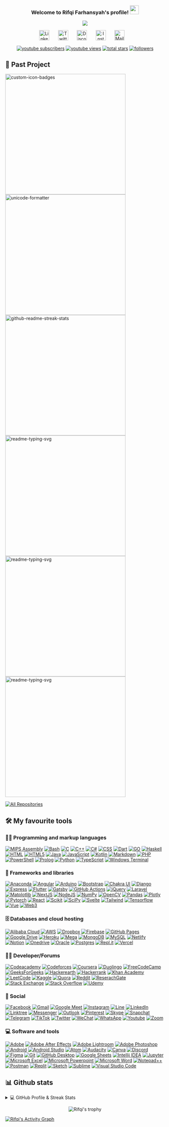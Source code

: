 <h3 align="center">
  Welcome to Rifqi Farhansyah's profile!
  <img src="https://media.giphy.com/media/hvRJCLFzcasrR4ia7z/giphy.gif" width="28">
</h3>

<!-- Typing SVG by DenverCoder1 - https://github.com/DenverCoder1/readme-typing-svg -->
<p align="center">
  <a href="https://github.com/DenverCoder1/readme-typing-svg"><img src="https://readme-typing-svg.demolab.com/?lines=Computer%20Science%20Student%20at%20ITB;Experienced%20in%20Research%20Project;3%2B%20years%20of%20coding%20experience;Lakon%20Menang%20Keri&font=Fira%20Code&center=true&width=440&height=45&color=#6BC71D&vCenter=true&size=22&pause=1000"></a>
</p>

<!-- Social icons section -->
<p align="center">
  <a href="https://www.linkedin.com/in/rifqifarhansyah/"><img width="32px" alt="Linkedin" title="Linkedin" src="https://www.iconsdb.com/icons/preview/color/6BC71D/linkedin-3-xxl.png"/></a>
  &#8287;&#8287;&#8287;&#8287;&#8287;
  <a href="https://twitter.com/rifqifarha_"><img width="32px" alt="Twitter" title="Twitter" src="https://www.iconsdb.com/icons/preview/color/6BC71D/twitter-xxl.png"/></a>
  &#8287;&#8287;&#8287;&#8287;&#8287;
  <a href="https://discordapp.com/users/13521166_Mohammad Rifqi#9063" alt="Discord"><img width="32px" alt="Discord" title="Discord" src="https://www.iconsdb.com/icons/preview/color/6BC71D/discord-2-xxl.png"/></a>
  &#8287;&#8287;&#8287;&#8287;&#8287;
  <a href="https://www.instagram.com/rifqi.farhansyah_/" alt="Instagram"><img width="32px" alt="Instagram" title="Instagram" src="https://www.iconsdb.com/icons/preview/color/6BC71D/instagram-xxl.png"/></a>
  &#8287;&#8287;&#8287;&#8287;&#8287;
  <a href="mailto:mrifki193@gmail.com" alt="Mail"><img width="32px" alt="Mail" title="Mail" src="https://www.iconsdb.com/icons/preview/color/6BC71D/mail-2-xxl.png"/></a>&#8287;&#8287;&#8287;&#8287;&#8287;
</p>

<!-- Social badges section -->
<!-- Badges with custom icons - https://github.com/DenverCoder1/custom-icon-badges -->
<!-- View counter - https://github.com/DenverCoder1/Simple-View-Counter -->
<p align="center">
  <a href="https://www.youtube.com/@rifqifarhansyah?sub_confirmation=1">
    <img alt="youtube subscribers" title="Subscribe to my YouTube channel" src="https://custom-icon-badges.demolab.com/youtube/channel/subscribers/UC0fcAqjfGTVZglbKr8Ae09A?color=%23E05D44&label=SUBSCRIBE&logo=video&logoColor=white&style=for-the-badge&labelColor=CE4630"/></a>
  <a href="https://www.youtube.com/@rifqifarhansyah">
    <img alt="youtube views" title="YouTube views" src="https://custom-icon-badges.demolab.com/youtube/channel/views/UC0fcAqjfGTVZglbKr8Ae09A?color=%23E1AD0E&logo=video&logoColor=white&style=for-the-badge&labelColor=C79600"/></a> 
  <a href="https://github.com/rifqifarhansyah?tab=repositories&sort=stargazers">
    <img alt="total stars" title="Total stars on GitHub" src="https://custom-icon-badges.demolab.com/github/stars/rifqifarhansyah?color=55960c&style=for-the-badge&labelColor=488207&logo=star"/></a>
  <a href="https://github.com/rifqifarhansyah?tab=followers">
    <img alt="followers" title="Follow me on Github" src="https://custom-icon-badges.demolab.com/github/followers/rifqifarhansyah?color=236ad3&labelColor=1155ba&style=for-the-badge&logo=person-add&label=Follow&logoColor=white"/></a>
</p>

## 📁 Past Project
<!-- Repo info cards - https://github.com/anuraghazra/github-readme-stats -->
<!-- Small repo cards (fork) - https://github.com/DenverCoder1/github-readme-stats -->
<p align="left">
  <a href="https://github.com/rifqifarhansyah/EigenFace-Recognition"><img width="380" src="https://github-readme-stats-gamma-eosin.vercel.app/api/pin?username=rifqifarhansyah&repo=EigenFace-Recognition&theme=chartreuse-dark&hide_border=true&icon_color=F8D866&show_icons=false" alt="custom-icon-badges"></a>
  <a href="https://github.com/rifqifarhansyah/Batik-Pattern-Classification"><img width="380" src="https://github-readme-stats-gamma-eosin.vercel.app/api/pin/?username=rifqifarhansyah&repo=Batik-Pattern-Classification&theme=chartreuse-dark&hide_border=true&icon_color=F8D866&show_icons=false" alt="unicode-formatter"></a>
  <a href="https://github.com/rifqifarhansyah/IF2110-BNMO-The-Game"><img width="380" src="https://github-readme-stats-gamma-eosin.vercel.app/api/pin/?username=rifqifarhansyah&repo=IF2110-BNMO-The-Game&theme=chartreuse-dark&hide_border=true&icon_color=F8D866&show_icons=false" alt="github-readme-streak-stats"></a>
  <a href="https://github.com/rifqifarhansyah/MatrixCalculator"><img width="380" src="https://github-readme-stats-gamma-eosin.vercel.app/api/pin/?username=rifqifarhansyah&repo=MatrixCalculator&theme=chartreuse-dark&hide_border=true&icon_color=F8D866&show_icons=false" alt="readme-typing-svg"></a>
  <a href="https://github.com/rifqifarhansyah/TuBes-Daspro"><img width="380" src="https://github-readme-stats-gamma-eosin.vercel.app/api/pin/?username=rifqifarhansyah&repo=TuBes-Daspro&theme=chartreuse-dark&hide_border=true&icon_color=F8D866&show_icons=false" alt="readme-typing-svg"></a>
  <a href="https://github.com/rifqifarhansyah/Tubes-PengKom"><img width="380" src="https://github-readme-stats-gamma-eosin.vercel.app/api/pin/?username=rifqifarhansyah&repo=Tubes-Pengkom&theme=chartreuse-dark&hide_border=true&icon_color=F8D866&show_icons=false" alt="readme-typing-svg"></a>
</p>

<a href="https://github.com/rifqifarhansyah?tab=repositories&sort=stargazers"><img alt="All Repositories" title="All Repositories" src="https://custom-icon-badges.demolab.com/badge/-Click%20Here%20For%20All%20My%20Repos-black?style=for-the-badge&color=#6BC71D&logoColor=#6BC71D&logo=repo"/></a>

## 🛠️ My favourite tools

### 👨‍💻 Programming and markup languages
<!-- Some badges are from https://github.com/Ileriayo/markdown-badges -->
<p>
    <a href="https://github.com/search?q=user%3Arifqifarhansyah+language%3Aassembly"><img alt="MIPS Assembly" src="https://custom-icon-badges.demolab.com/badge/Assembly-525252.svg?logo=asm-hex&logoColor=white"></a>
    <a href="https://github.com/search?q=user%3Arifqifarhansyah+language%3Abash"><img alt="Bash" src="https://img.shields.io/badge/Bash-121011.svg?logo=gnu-bash&logoColor=white"></a>
    <a href="https://github.com/search?q=user%3Arifqifarhansyah+language%3Ac"><img alt="C" src="https://custom-icon-badges.demolab.com/badge/C-03599C.svg?logo=c-in-hexagon&logoColor=white"></a>
    <a href="https://github.com/search?q=user%3Arifqifarhansyah+language%3Acpp"><img alt="C++" src="https://custom-icon-badges.demolab.com/badge/C++-9C033A.svg?logo=cpp2&logoColor=white"></a>
    <a href="https://github.com/search?q=user%3Arifqifarhansyah+language%3Acsharp"><img alt="C#" src="https://custom-icon-badges.demolab.com/badge/C%23-68217A.svg?logo=cs2&logoColor=white"></a>
    <a href="https://github.com/search?q=user%3Arifqifarhansyah+language%3Acss"><img alt="CSS" src="https://img.shields.io/badge/CSS-1572B6.svg?logo=css3&logoColor=white"></a>
    <a href="https://github.com/search?q=user%3Arifqifarhansyah+language%3Adart"><img alt="Dart" src="https://img.shields.io/badge/dart-%230175C2.svg?&logo=dart&logoColor=white"></a>
    <a href="https://github.com/search?q=user%3Arifqifarhansyah+language%3Ago"><img alt="GO" src="https://img.shields.io/badge/go-%2300ADD8.svg?&logo=go&logoColor=white"></a>
    <a href="https://github.com/search?q=user%3Arifqifarhansyah+language%3Ahaskell"><img alt="Haskell" src="https://img.shields.io/badge/Haskell-5e5086?logo=haskell&logoColor=white"></a>
    <a href="https://github.com/search?q=user%3Arifqifarhansyah+language%3Ahtml"><img alt="HTML" src="https://img.shields.io/badge/HTML-E34F26.svg?logo=html5&logoColor=white"></a>
    <a href="https://github.com/search?q=user%3Arifqifarhansyah+language%3Ahtml5"><img alt="HTML5" src="https://img.shields.io/badge/html5-%23E34F26.svg?&logo=html5&logoColor=white"></a>
    <a href="https://github.com/search?q=user%3Arifqifarhansyah+language%3Ajava"><img alt="Java" src="https://custom-icon-badges.demolab.com/badge/Java-007396.svg?logo=java&logoColor=white"></a>
    <a href="https://github.com/search?q=user%3Arifqifarhansyah+language%3Ajavascript"><img alt="JavaScript" src="https://img.shields.io/badge/JavaScript-F7DF1E.svg?logo=javascript&logoColor=black"></a>
    <a href="https://github.com/search?q=user%3Arifqifarhansyah+language%3Akotlin"><img alt="Kotlin" src="https://img.shields.io/badge/kotlin-%237F52FF.svg?&logo=kotlin&logoColor=white"></a>
    <a href="https://github.com/search?q=user%3Arifqifarhansyah+language%3Amarkdown"><img alt="Markdown" src="https://img.shields.io/badge/Markdown-000000.svg?logo=markdown&logoColor=white"></a>
    <a href="https://github.com/search?q=user%3Arifqifarhansyah+language%3Aphp"><img alt="PHP" src="https://img.shields.io/badge/php-%23777BB4.svg?&logo=php&logoColor=white"></a>
    <a href="https://github.com/search?q=user%3Arifqifarhansyah+language%3Apowershell"><img alt="PowerShell" src="https://img.shields.io/badge/PowerShell-%235391FE.svg?&logo=powershell&logoColor=white"></a>
    <a href="https://github.com/search?q=user%3Arifqifarhansyah+language%3Aprolog"><img alt="Prolog" src="https://custom-icon-badges.demolab.com/badge/Prolog-E61B23.svg?logo=swi-prolog&logoColor=white"></a>
    <a href="https://github.com/search?q=user%3Arifqifarhansyah+language%3Apython"><img alt="Python" src="https://img.shields.io/badge/Python-14354C.svg?logo=python&logoColor=white"></a>
    <a href="https://github.com/search?q=user%3Arifqifarhansyah+language%3Atypecript"><img alt="TypeScript" src="https://img.shields.io/badge/typescript-%23007ACC.svg?&logo=typescript&logoColor=white"></a>
    <a href="https://github.com/search?q=user%3Arifqifarhansyah+language%3Awindowsterminal"><img alt="Windows Terminal" src="https://img.shields.io/badge/Windows%20Terminal-%234D4D4D.svg?&logo=windows-terminal&logoColor=white"></a>
</p>

### 🧰 Frameworks and libraries

<p>
    <a href="#"><img alt="Anaconda" src="https://img.shields.io/badge/Anaconda-%2344A833.svg?&logo=anaconda&logoColor=white"></a>
    <a href="#"><img alt="Angular" src="https://img.shields.io/badge/angular.js-%23E23237.svg?&logo=angularjs&logoColor=white"></a>
    <a href="#"><img alt="Arduino" src="https://img.shields.io/badge/-Arduino-00979D?logo=Arduino&logoColor=white"></a>
    <a href="#"><img alt="Bootstrap" src="https://img.shields.io/badge/Bootstrap-7952B3.svg?logo=bootstrap&logoColor=white"></a>
    <a href="#"><img alt="Chakra UI" src="https://img.shields.io/badge/chakra-%234ED1C5.svg?&logo=chakraui&logoColor=white"></a>
    <a href="#"><img alt="Django" src="https://img.shields.io/badge/django-%23092E20.svg?&logo=django&logoColor=white"></a>
    <a href="#"><img alt="Express" src="https://img.shields.io/badge/express.js-%23404d59.svg?&logo=express&logoColor=%2361DAFB"></a>
    <a href="#"><img alt="Flutter" src="https://img.shields.io/badge/Flutter-%2302569B.svg?&logo=Flutter&logoColor=white"></a>
    <a href="#"><img alt="Gatsby" src="https://img.shields.io/badge/Gatsby-%23663399.svg?&logo=gatsby&logoColor=white"></a>
    <a href="#"><img alt="GitHub Actions" src="https://img.shields.io/badge/GitHub%20Actions-2671E5.svg?logo=github%20actions&logoColor=white"></a>
    <a href="#"><img alt="jQuery" src="https://img.shields.io/badge/jquery-%230769AD.svg?&logo=jquery&logoColor=white"></a>
    <a href="#"><img alt="Laravel" src="https://img.shields.io/badge/laravel-%23FF2D20.svg?&logo=laravel&logoColor=white"></a>
    <a href="#"><img alt="Matplotlib" src="https://img.shields.io/badge/Matplotlib-%23ffffff.svg?&logo=Matplotlib&logoColor=black"></a>
    <a href="#"><img alt="NextJS" src="https://img.shields.io/badge/nestjs-%23E0234E.svg?&logo=nestjs&logoColor=white"></a>
    <a href="#"><img alt="NodeJS" src="https://img.shields.io/badge/node.js-6DA55F?&logo=node.js&logoColor=white"></a>
    <a href="#"><img alt="NumPy" src="https://img.shields.io/badge/Numpy-013243.svg?logo=numpy&logoColor=white"></a>
    <a href="#"><img alt="OpenCV" src="https://img.shields.io/badge/opencv-%23white.svg?&logo=opencv&logoColor=white"></a>
    <a href="#"><img alt="Pandas" src="https://img.shields.io/badge/Pandas-150458.svg?logo=pandas&logoColor=white"></a>
    <a href="#"><img alt="Plotly" src="https://img.shields.io/badge/Plotly-%233F4F75.svg?&logo=plotly&logoColor=white"></a>
    <a href="#"><img alt="Pytorch" src="https://img.shields.io/badge/PyTorch-%23EE4C2C.svg?&logo=PyTorch&logoColor=white"></a>
    <a href="#"><img alt="React" src="https://img.shields.io/badge/react-%2320232a.svg?&logo=react&logoColor=%2361DAFB"></a>
    <a href="#"><img alt="Scikit" src="https://img.shields.io/badge/scikit--learn-%23F7931E.svg?&logo=scikit-learn&logoColor=white"></a>
    <a href="#"><img alt="SciPy" src="https://img.shields.io/badge/SciPy-%230C55A5.svg?&logo=scipy&logoColor=%white"></a>
    <a href="#"><img alt="Svelte" src="https://img.shields.io/badge/svelte-%23f1413d.svg?&logo=svelte&logoColor=white"></a>
    <a href="#"><img alt="Tailwind" src="https://img.shields.io/badge/tailwindcss-%2338B2AC.svg?&logo=tailwind-css&logoColor=white"></a>
    <a href="#"><img alt="Tensorflow" src="https://img.shields.io/badge/TensorFlow-%23FF6F00.svg?&logo=TensorFlow&logoColor=white"></a>
    <a href="#"><img alt="Vue" src="https://img.shields.io/badge/vuejs-%2335495e.svg?&logo=vuedotjs&logoColor=%234FC08D"></a>
    <a href="#"><img alt="Web3" src="https://img.shields.io/badge/web3.js-F16822?&logo=web3.js&logoColor=white"></a>
</p>

### 🗄️ Databases and cloud hosting

<p>
    <a href="#"><img alt="Alibaba Cloud" src="https://img.shields.io/badge/AlibabaCloud-%23FF6701.svg?&logo=alibabacloud&logoColor=white"></a>
    <a href="#"><img alt="AWS" src="https://img.shields.io/badge/AWS-%23FF9900.svg?&logo=amazon-aws&logoColor=white"></a>
    <a href="#"><img alt="Dropbox" src="https://img.shields.io/badge/Dropbox-%233B4D98.svg?&logo=Dropbox&logoColor=white"></a>
    <a href="#"><img alt="Firebase" src="https://img.shields.io/badge/Firebase-039BE5?&logo=Firebase&logoColor=white"></a>
    <a href="#"><img alt="GitHub Pages" src="https://img.shields.io/badge/GitHub%20Pages-327FC7.svg?logo=github&logoColor=white"></a>
    <a href="#"><img alt="Google Drive" src="https://img.shields.io/badge/Google%20Drive-4285F4?&logo=googledrive&logoColor=white"></a>
    <a href="#"><img alt="Heroku" src="https://img.shields.io/badge/Heroku-430098.svg?logo=heroku&logoColor=white"></a>
    <a href="#"><img alt="Mega" src="https://img.shields.io/badge/Mega-%23D90007.svg?&logo=Mega&logoColor=white"></a>
    <a href="#"><img alt="MongoDB" src="https://img.shields.io/badge/MongoDB-%234ea94b.svg?&logo=mongodb&logoColor=white"></a>
    <a href="#"><img alt="MySQL" src="https://img.shields.io/badge/mysql-%2300f.svg?&logo=mysql&logoColor=white"></a>
    <a href="#"><img alt="Netlify" src="https://img.shields.io/badge/netlify-%23000000.svg?&logo=netlify&logoColor=#00C7B7"></a>
    <a href="#"><img alt="Notion" src="https://img.shields.io/badge/Notion-010101.svg?logo=notion&logoColor=white"></a>
    <a href="#"><img alt="Onedrive" src="https://img.shields.io/badge/OneDrive-0078D4.svg?&logo=microsoftonedrive&logoColor=white"></a>
    <a href="#"><img alt="Oracle" src ="https://img.shields.io/badge/Oracle-F00000.svg?logo=oracle&logoColor=white"></a>
    <a href="#"><img alt="Postgres" src ="https://img.shields.io/badge/postgres-%23316192.svg?&logo=postgresql&logoColor=white"></a>
    <a href="#"><img alt="Repl.it" src="https://img.shields.io/badge/Repl.it-0D101E.svg?logo=Replit&logoColor=white"></a>
    <a href="#"><img alt="Vercel" src="https://img.shields.io/badge/Vercel-000000.svg?logo=vercel&logoColor=white"></a>
</p>

### 🧑‍💻 Developer/Forums

<p>
    <a href="#"><img alt="Codeacademy" src="https://img.shields.io/badge/Codecademy-FFF0E5?&logo=codecademy&logoColor=1F243A"></a>
    <a href="#"><img alt="Codeforces" src="https://img.shields.io/badge/Codeforces-445f9d?&logo=Codeforces&logoColor=white"></a>
    <a href="#"><img alt="Coursera" src="https://img.shields.io/badge/Coursera-%230056D2.svg?&logo=Coursera&logoColor=white"></a>
    <a href="#"><img alt="Duolingo" src="https://img.shields.io/badge/Duolingo-%234DC730.svg?&logo=Duolingo&logoColor=white"></a>
    <a href="#"><img alt="FreeCodeCamp" src="https://img.shields.io/badge/Freecodecamp-%23123.svg?&logo=freecodecamp&logoColor=green"></a>
    <a href="#"><img alt="GeeksForGeeks" src="https://img.shields.io/badge/GeeksforGeeks-gray?&logo=geeksforgeeks&logoColor=35914c"></a>
    <a href="#"><img alt="Hackerearth" src="https://img.shields.io/badge/HackerEarth-%232C3454.svg?&logo=HackerEarth&logoColor=Blue"></a>
    <a href="#"><img alt="Hackerrank" src="https://img.shields.io/badge/-Hackerrank-2EC866?&logo=HackerRank&logoColor=white"></a>
    <a href="#"><img alt="Khan Academy" src="https://img.shields.io/badge/KhanAcademy-%2314BF96.svg?&logo=KhanAcademy&logoColor=white"></a>
    <a href="#"><img alt="LeetCode" src="https://img.shields.io/badge/LeetCode-000000?&logo=LeetCode&logoColor=#d16c06"></a>
    <a href="#"><img alt="Kaggle" src="https://img.shields.io/badge/Kaggle-035a7d?&logo=kaggle&logoColor=white"></a>
    <a href="#"><img alt="Quora" src="https://img.shields.io/badge/Quora-%23B92B27.svg?&logo=Quora&logoColor=white"></a>
    <a href="#"><img alt="Reddit" src="https://img.shields.io/badge/Reddit-%23FF4500.svg?&logo=Reddit&logoColor=white"></a>
    <a href="#"><img alt="ReserachGate" src="https://img.shields.io/badge/ResearchGate-00CCBB?logo=ResearchGate&logoColor=white"></a>
    <a href="#"><img alt="Stack Exchange" src="https://img.shields.io/badge/StackExchange-%23ffffff.svg?&logo=StackExchange&logoColor=white"></a>
    <a href="#"><img alt="Stack Overflow" src="https://img.shields.io/badge/-Stack%20Overflow-FE7A16?logo=stack-overflow&logoColor=white"></a>
    <a href="#"><img alt="Udemy" src="https://img.shields.io/badge/Udemy-A435F0?&logo=Udemy&logoColor=white"></a>
</p>

### 💬 Social

<p>
    <a href="#"><img alt="Facebook" src="https://img.shields.io/badge/Facebook-%231877F2.svg?&logo=Facebook&logoColor=white"></a>
    <a href="#"><img alt="Gmail" src="https://img.shields.io/badge/Gmail-D14836?&logo=gmail&logoColor=white"></a>
    <a href="#"><img alt="Google Meet" src="https://img.shields.io/badge/Google%20Meet-00897B?&logo=google-meet&logoColor=white"></a>
    <a href="#"><img alt="Instagram" src="https://img.shields.io/badge/Instagram-%23E4405F.svg?&logo=Instagram&logoColor=white"></a>
    <a href="#"><img alt="Line" src="https://img.shields.io/badge/Line-00C300?&logo=line&logoColor=white"></a>
    <a href="#"><img alt="LinkedIn" src="https://img.shields.io/badge/linkedin-%230077B5.svg?&logo=linkedin&logoColor=white"></a>
    <a href="#"><img alt="Linktree" src="https://img.shields.io/badge/linktree-1de9b6?&logo=linktree&logoColor=white"></a>
    <a href="#"><img alt="Messenger" src="https://img.shields.io/badge/Messenger-00B2FF?&logo=messenger&logoColor=white"></a>
    <a href="#"><img alt="Outlook" src="https://img.shields.io/badge/Microsoft_Outlook-0078D4?&logo=microsoft-outlook&logoColor=white"></a>
    <a href="#"><img alt="Pinterest" src="https://img.shields.io/badge/Pinterest-%23E60023.svg?&logo=Pinterest&logoColor=white"></a>
    <a href="#"><img alt="Skype" src="https://img.shields.io/badge/Skype-%2300AFF0.svg?&logo=Skype&logoColor=white"></a>
    <a href="#"><img alt="Snapchat" src="https://img.shields.io/badge/Snapchat-%23FFFC00.svg?&logo=Snapchat&logoColor=white"></a>
    <a href="#"><img alt="Telegram" src="https://img.shields.io/badge/Telegram-2CA5E0?&logo=telegram&logoColor=white"></a>
    <a href="#"><img alt="TikTok" src="https://img.shields.io/badge/TikTok-%23000000.svg?&logo=TikTok&logoColor=white"></a>
    <a href="#"><img alt="Twitter" src="https://img.shields.io/badge/Twitter-%231DA1F2.svg?&logo=Twitter&logoColor=white"></a>
    <a href="#"><img alt="WeChat" src="https://img.shields.io/badge/WeChat-07C160?&logo=wechat&logoColor=white"></a>
    <a href="#"><img alt="WhatsApp" src="https://img.shields.io/badge/WhatsApp-25D366?&logo=whatsapp&logoColor=white"></a>
    <a href="#"><img alt="Youtube" src="https://img.shields.io/badge/YouTube-%23FF0000.svg?&logo=YouTube&logoColor=white"></a>
    <a href="#"><img alt="Zoom" src="https://img.shields.io/badge/Zoom-2D8CFF?&logo=zoom&logoColor=white"></a>
</p>

### 💻 Software and tools

<p>
    <a href="#"><img alt="Adobe" src="https://img.shields.io/badge/Adobe-FF0000.svg?logo=adobe&logoColor=white"></a>
    <a href="#"><img alt="Adobe After Effects" src="https://img.shields.io/badge/Adobe%20After%20Effects-9999FF.svg?&logo=Adobe%20After%20Effects&logoColor=white"></a>
    <a href="#"><img alt="Adobe Lightroom" src="https://img.shields.io/badge/Adobe%20Lightroom-31A8FF.svg?&logo=Adobe%20Lightroom&logoColor=white"></a>
    <a href="#"><img alt="Adobe Photoshop" src="https://img.shields.io/badge/adobe%20photoshop-%2331A8FF.svg?&logo=adobe%20photoshop&logoColor=white"></a>
    <a href="#"><img alt="Android" src="https://img.shields.io/badge/Android-3DDC84?logo=android&logoColor=white"></a>
    <a href="#"><img alt="Android Studio" src="https://img.shields.io/badge/Android%20Studio-008678.svg?logo=android-studio&logoColor=white"></a>
    <a href="#"><img alt="Atom" src="https://img.shields.io/badge/Atom-%2366595C.svg?&logo=atom&logoColor=white"></a>
    <a href="#"><img alt="Audacity" src="https://img.shields.io/badge/-Audacity-0000CC?logo=audacity&logoColor=white"></a>
    <a href="#"><img alt="Canva" src="https://img.shields.io/badge/Canva-%2300C4CC.svg?&logo=Canva&logoColor=white"></a>
    <a href="#"><img alt="Discord" src="https://img.shields.io/badge/-Discord-5865F2.svg?logo=discord&logoColor=white"></a>
    <a href="#"><img alt="Figma" src="https://img.shields.io/badge/figma-%23F24E1E.svg?&logo=figma&logoColor=white"></a>
    <a href="#"><img alt="Git" src="https://img.shields.io/badge/Git-F05033.svg?logo=git&logoColor=white"></a>
    <a href="#"><img alt="GitHub Desktop" src="https://img.shields.io/badge/GitHub%20Desktop-8034A9.svg?logo=github&logoColor=white"></a>
    <a href="#"><img alt="Google Sheets" src="https://img.shields.io/badge/Sheets-34A853.svg?logo=google%20sheets&logoColor=white"></a>
    <a href="#"><img alt="Intellij IDEA" src="https://img.shields.io/badge/IntelliJIDEA-000000.svg?&logo=intellij-idea&logoColor=white"></a>
    <a href="#"><img alt="Jupyter" src="https://img.shields.io/badge/Jupyter-F37626.svg?logo=Jupyter&logoColor=white"></a>
    <a href="#"><img alt="Microsoft Excel" src="https://img.shields.io/badge/Microsoft_Excel-217346?\logo=microsoft-excel&logoColor=white"></a>
    <a href="#"><img alt="Microsoft Powerpoint" src="https://img.shields.io/badge/Microsoft_PowerPoint-B7472A?logo=microsoft-powerpoint&logoColor=white"></a>
    <a href="#"><img alt="Microsoft Word" src="https://img.shields.io/badge/Microsoft_Word-2B579A?logo=microsoft-word&logoColor=white"></a>
    <a href="#"><img alt="Notepad++" src="https://img.shields.io/badge/Notepad++-90E59A.svg?&logo=notepad%2b%2b&logoColor=black"></a>
    <a href="#"><img alt="Postman" src="https://img.shields.io/badge/Postman-FF6C37?logo=postman&logoColor=white"></a>
    <a href="#"><img alt="Replit" src="https://img.shields.io/badge/Replit-DD1200?&logo=Replit&logoColor=white"></a>
    <a href="#"><img alt="Sketch" src="https://img.shields.io/badge/Sketch-FFB387?&logo=sketch&logoColor=black"></a>
    <a href="#"><img alt="Sublime" src="https://img.shields.io/badge/sublime_text-%23575757.svg?&logo=sublime-text&logoColor=important"></a>
    <a href="#"><img alt="Visual Studio Code" src="https://img.shields.io/badge/Visual%20Studio%20Code-0078d7.svg?logo=visual-studio-code&logoColor=white"></a>
</p>

## 📊 Github stats
<details> 
  <summary>💻 GitHub Profile & Streak Stats</summary>
  <br/>
  <p align="center">
    <a href="https://github.com/DenverCoder1/github-readme-streak-stats">
      <img title="🔥 Get streak stats for your profile at git.io/streak-stats" alt="Rifqi's streak" src="https://streak-stats.demolab.com?user=rifqifarhansyah&theme=chartreuse-dark&hide_border=true"/>
    </a>
  </p>
    <a href="https://github.com/anuraghazra/github-readme-stats"><img alt="Rifqi's Github Stats" src="https://github-readme-stats-gamma-eosin.vercel.app/api/?username=rifqifarhansyah&show_icons=true&include_all_commits=false&count_private=true&theme=chartreuse-dark&hide_border=true&icon_color=F8D866" height="192px"/></a>
  <a href="https://github.com/anuraghazra/github-readme-stats"><img alt="Rifqi's Top Languages" src="https://github-readme-stats-gamma-eosin.vercel.app/api/top-langs/?username=rifqifarhansyah&langs_count=8&include_all_commits=true&layout=compact&count_private=true&theme=chartreuse-dark&hide_border=true&icon_color=F8D866&hide=Jupyter%20Notebook" height="192px"/></a>
  <br/>
  <b>Note:</b> Top languages is only a metric of the languages my public code consists of and doesn't reflect experience or skill level.
  <!--START_SECTION:activity-->
  
  <!--END_SECTION:activity-->
</details>

<p align="center">
  <img title="Rifqi Farhansyah properties" alt="Rifqi's trophy" src="https://github-profile-trophy.vercel.app/?username=rifqifarhansyah&theme=matrix&no-frame=true&column=-1&margin-w=10">
</p>
<a href="https://github.com/ashutosh00710/github-readme-activity-graph"><img alt="Rifqi's Activity Graph" src="https://rifqi-activity-graph.cyclic.app/graph?username=rifqifarhansyah&theme=chartreuse-dark&hide_border=true" /></a>
<!--
**rifqifarhansyah/rifqifarhansyah** is a ✨ _special_ ✨ repository because its `README.md` (this file) appears on your GitHub profile.git 

Here are some ideas to get you started:

- 🔭 I’m currently working on ...
- 🌱 I’m currently learning ...
- 👯 I’m looking to collaborate on ...
- 🤔 I’m looking for help with ...
- 💬 Ask me about ...
- 📫 How to reach me: ...
- 😄 Pronouns: ...
- ⚡ Fun fact: ...
-->

